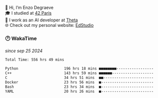 👋 Hi, I’m Enzo Degraeve <br>
🎓 I studied at [42 Paris](https://42.fr/)<br>
💼 I work as an AI developer at [Theta](https://theta.mc/)<br>
🌐 Check out my personal website: [EdStudio](https://edstudio.fr/)

### 🕐 WakaTime
*since sep 25 2024*

<!--START_SECTION:waka-->

```txt
Total Time: 556 hrs 49 mins

Python                     196 hrs 18 mins ■■■■■■■■-----------------   33.96 %
C++                        143 hrs 59 mins ■■■■■■-------------------   24.91 %
C                          34 hrs 51 mins  ■■-----------------------   06.03 %
Docker                     23 hrs 56 mins  ■------------------------   04.14 %
Bash                       23 hrs 34 mins  ■------------------------   04.08 %
YAML                       20 hrs 26 mins  ■------------------------   03.54 %
```

<!--END_SECTION:waka-->
